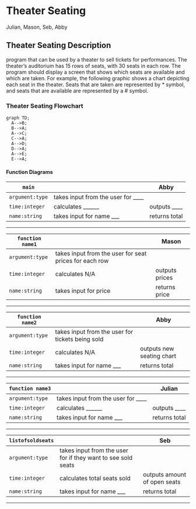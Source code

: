 # Theater Seating
Julian, Mason, Seb, Abby

## Theater Seating Description
program that can be used by a theater to sell tickets for performances.  The theater’s auditorium has 15 rows of seats, with 30 seats in each row.  The program should display a screen that shows which seats are available and which are taken.  For example, the following graphic shows a chart depicting each seat in the theater.  Seats that are taken are represented by * symbol, and seats that are available are represented by a # symbol.

### Theater Seating Flowchart
```mermaid
graph TD;
  A-->B;
  B-->A;
  A-->C;
  C-->A;
  A-->D;
  D-->A;
  A-->E;
  E-->A;
```

#### Function Diagrams

| `main`    |               |  Abby     |
| ------------------ | ------------- | ------------ |
| `argument:type`    | takes input from the user for ____  |              |
| `time:integer`     | calculates ______  | outputs ____             |
| `name:string`      | takes input for name ___ | returns total |
***
| `function name1`    |               |     Mason   |
| ------------------ | ------------- | ------------ |
| `argument:type`    | takes input from the user for seat prices for each row  |              |
| `time:integer`     | calculates N/A  | outputs prices              |
| `name:string`      | takes input for price | returns price |
***
| `function name2`    |               |     Abby   |
| ------------------ | ------------- | ------------ |
| `argument:type`    | takes input from the user for tickets being sold  |              |
| `time:integer`     | calculates N/A  | outputs new seating chart             |
| `name:string`      | takes input for name ___ | returns total |
***
| `function name3`    |               |     Julian   |
| ------------------ | ------------- | ------------ |
| `argument:type`    | takes input from the user for ____  |              |
| `time:integer`     | calculates ______  | outputs ____             |
| `name:string`      | takes input for name ___ | returns total |
***
| `listofsoldseats`    |               |     Seb   |
| ------------------ | ------------- | ------------ |
| `argument:type`    | takes input from the user for if they want to see sold seats  |              |
| `time:integer`     | calculates total seats sold  | outputs amount of open seats            |
| `name:string`      | takes input for name ___ | returns total |
***



